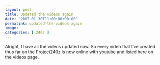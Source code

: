 ```yaml
---
layout: post
title: Updated the videos again
date: '2007-01-30T11:00:00+00:00'
permalink: updated-the-videos-again
image: 
categories: [ 240z ]
---
```

Alright, I have all the videos updated now. So every video that I've created thus far on the Project240z is now online with youtube and listed here on the videos page.